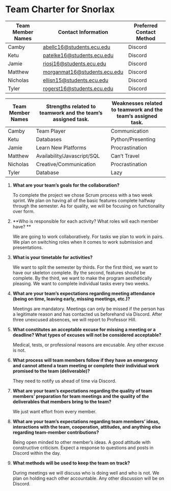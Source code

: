 # Team Charter for Snorlax

| Team Member Names | Contact Information          | Preferred Contact Method |
| ----------------- | ---------------------------- | ------------------------ |
| Camby             | abellc16@students.ecu.edu    | Discord                  |
| Ketu              | patelke16@students.ecu.edu   | Discord                  |
| Jamie             | riosj16@students.ecu.edu     | Discord                  |
| Matthew           | morganmat16@students.ecu.edu | Discord                  |
| Nicholas          | ellisn15@students.ecu.edu    | Discord                  |
| Tyler             | rogerst16@students.ecu.edu   | Discord                  |

| Team Member Names | Strengths related to teamwork and the team’s assigned task. | Weaknesses related to teamwork and the team’s assigned task. |
| ----------------- | ----------------------------------------------------------- | ------------------------------------------------------------ |
| Camby             | Team Player                                                 | Communication                                                |
| Ketu              | Databases                                                   | Python/Presenting                                            |
| Jamie             | Learn New Platforms                                         | Procrastination                                              |
| Matthew           | Availability/Javascript/SQL                                 | Can’t Travel                                                 |
| Nicholas          | Creative/Communication                                      | Procrastination                                              |
| Tyler             | Database                                                    | Lazy                                                         |

1. **What are your team’s goals for the collaboration?**

   To complete the project we chose Scrum process with a two week sprint. We plan on having all of the basic features complete halfway through the semester. As for quality, we will be focusing on functionality over form.

2. **Who is responsible for each activity? What roles will each member have? **

   We are going to work collaboratively. For tasks we plan to work in pairs. We plan on switching roles when it comes to work submission and presentations.  

3. **What is your timetable for activities?**  

   We want to split the semester by thirds. For the first third, we want to have our skeleton complete. By the second, features should be complete. By the third, we want to make the program aesthetically pleasing. We want to complete individual tasks every two weeks. 

4. **What are your team’s expectations regarding meeting attendance (being on time, leaving early, missing meetings, etc.)?**

   Meetings are mandatory. Meetings can only be missed if the person has a legitimate reason and has contacted us beforehand via Discord. After three unexcused absences, we will report to Professor Hill.  

5. **What constitutes an acceptable excuse for missing a meeting or a deadline?  What types of excuses will not be considered acceptable?**

   Medical, tests, or professional reasons are excusable. Any other excuse is not. 

6. **What process will team members follow if they have an emergency and cannot attend a team meeting or complete their individual work promised to the team (deliverable)?**

   They need to notify us ahead of time via Discord.

7. **What are your team’s expectations regarding the quality of team members’ preparation for team meetings and the quality of the deliverables that members bring to the team?**

   We just want effort from every member.  

8. **What are your team’s expectations regarding team members’ ideas, interactions with the team, cooperation, attitudes, and anything else regarding team-member contributions?**

   Being open minded to other member’s ideas. A good attitude with constructive criticism. Expect a response to questions and posts in Discord within the day. 

9. **What methods will be used to keep the team on track?**

   During meetings we will discuss who is doing well and who is not. We plan on holding each other accountable. Any other discussion will be on Discord.